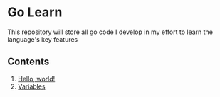 # Go Learn
This repository will store all go code I develop in my effort to learn the language's key features

## Contents

1. [Hello, world!](cmd/hello-world)
2. [Variables](cmd/variables)